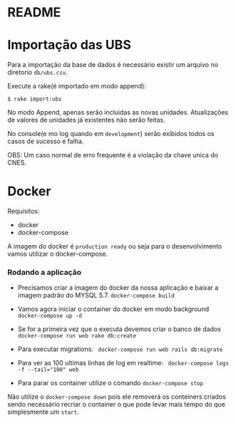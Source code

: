 # README

# Importação das UBS

Para a importação da base de dados é necessário existir um arquivo no diretorio `db/ubs.csv`.

Execute a rake(é importado em modo append):

```
$ rake import:ubs
```

No modo Append, apenas serão incluidas as novas unidades. Atualizações de valores de unidades já existentes não serão feitas.

No console(e mo log quando em `development`) serão exibidos todos os casos de sucesso e falha.

OBS: Um caso normal de erro frequente é a violação da chave unica do CNES.

# Docker

Requisitos:
 - docker
 - docker-compose

 A imagem do docker é `production ready` ou seja para o desenvolvimento vamos utilizar o docker-compose.

### Rodando a aplicação

* Precisamos criar a imagem do docker da nossa aplicação e baixar a imagem padrão do MYSQL 5.7.
  `docker-compose build`

* Vamos agora iniciar o container do docker em modo background
  `docker-compose up -d`

* Se for a primeira vez que o executa devemos criar o banco de dados
  `docker-compose run web rake db:create`

* Para executar migrations:
  ` docker-compose run web rails db:migrate`

* Para ver as 100 ultimas linhas de log em realtime:
  ` docker-compose logs -f --tail="100" web`

* Para parar os container utilize o comando
  `docker-compose stop`
  
Não utilize o `docker-compose down` pois ele removerá os conteiners criados sendo necessário recriar o container o que pode levar mais tempo do que simplesmente um `start`.
